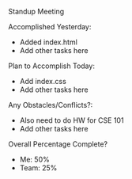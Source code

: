Standup Meeting

Accomplished Yesterday:
- Added index.html
- Add other tasks here

Plan to Accomplish Today:
- Add index.css
- Add other tasks here

Any Obstacles/Conflicts?:
- Also need to do HW for CSE 101
- Add other tasks here

Overall Percentage Complete?
- Me: 50%
- Team: 25%
